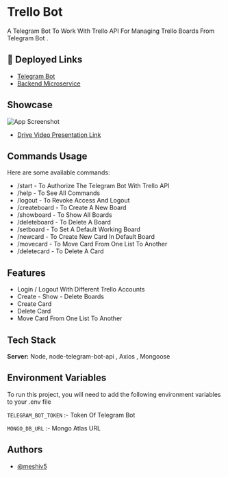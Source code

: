 
# Trello Bot

A Telegram Bot To Work With Trello API For Managing Trello Boards From Telegram Bot .




## 🔗 Deployed Links
- [Telegram Bot](https://t.me/TrelloManage_bot)
- [Backend Microservice](https://sore-onesies-ray.cyclic.app)


## Showcase

![App Screenshot](https://i.ibb.co/v3g75DW/trello-Bot.png)

- [Drive Video Presentation Link](https://drive.google.com/file/d/1j10nCaP4VLt8AaSAAS8b80la61YStiAw/view)
## Commands Usage

Here are some available commands:

- /start - To Authorize The Telegram Bot With Trello API
- /help - To See All Commands
- /logout - To Revoke Access And Logout
- /createboard - To Create A New Board
- /showboard - To Show All Boards 
- /deleteboard - To Delete A Board
- /setboard - To Set A Default Working Board
- /newcard - To Create New Card In Default Board
- /movecard - To Move Card From One List To Another
- /deletecard - To Delete A Card


## Features

- Login / Logout With Different Trello Accounts
- Create - Show - Delete Boards
- Create Card
- Delete Card
- Move Card From One List To Another


## Tech Stack

**Server:** Node, node-telegram-bot-api , Axios , Mongoose


## Environment Variables

To run this project, you will need to add the following environment variables to your .env file




`TELEGRAM_BOT_TOKEN` :- Token Of Telegram Bot

`MONGO_DB_URL` :- Mongo Atlas URL


## Authors

- [@meshiv5](https://www.github.com/meshiv5)

